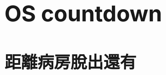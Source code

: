 <!DOCTYPE html>
<html>
<head>
<style>
  body {
    font-size: 36px;
  }
</style>
</head>
<body>
  <h1>OS countdown</h1>
  <h2>距離病房脫出還有</h2>
  <div id="countdown"></div>

  <script>
    function countdown() {
      var endDate = new Date("2023-07-15T23:59:00"); // 設定結束日期和時間
      var now = new Date(); // 目前日期和時間
      var timeLeft = endDate.getTime() - now.getTime(); // 距離結束日期和時間的毫秒數

      var days = Math.floor(timeLeft / (1000 * 60 * 60 * 24)); // 計算剩餘天數
      var hours = Math.floor((timeLeft % (1000 * 60 * 60 * 24)) / (1000 * 60 * 60)); // 計算剩餘小時
      var minutes = Math.floor((timeLeft % (1000 * 60 * 60)) / (1000 * 60)); // 計算剩餘分鐘
      var seconds = Math.floor((timeLeft % (1000 * 60)) / 1000); // 計算剩餘秒數

      var countdownText = days + "d " + hours + "h " + minutes + "m " + seconds + "s"; // 倒數計時文字
      document.getElementById("countdown").innerHTML = countdownText; // 將倒數計時顯示在網頁上

      if (timeLeft <= 0) {
        clearInterval(countdownInterval); // 如果時間到達，停止倒數計時
        document.getElementById("countdown").innerHTML = "時間到！"; // 顯示時間到達的訊息
      }
    }

    var countdownInterval = setInterval(countdown, 1000); // 每秒呼叫一次倒數計時函式
  </script>
</body>
</html>
